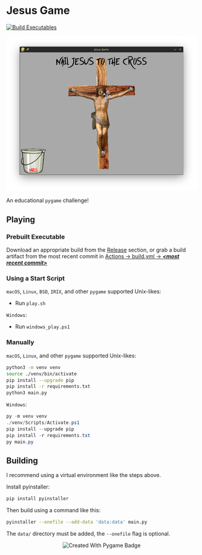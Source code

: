 # Jesus Game

[![Build Executables](https://github.com/elanora96/JesusGame/actions/workflows/build.yml/badge.svg)](https://github.com/elanora96/JesusGame/actions/workflows/build.yml)

<p align="center">
    <img alt="Screenshot of nailing Jesus to the cross" title="Screenshot" src="screenshot.png"/>
</p>

An educational `pygame` challenge!

## Playing

### Prebuilt Executable

Download an appropriate build from the [Release](https://github.com/elanora96/JesusGame/releases/latest) section, or grab a build artifact from the most recent commit in [Actions -> build.yml -> **_\<most recent commit\>_**](https://github.com/elanora96/JesusGame/actions/workflows/build.yml)

### Using a Start Script

`macOS`, `Linux`, `BSD`, `IRIX`, and other `pygame` supported Unix-likes:

- Run `play.sh`

`Windows`:

- Run `windows_play.ps1`

### Manually

`macOS`, `Linux`, and other `pygame` supported Unix-likes:

```sh
python3 -m venv venv
source ./venv/bin/activate
pip install --upgrade pip
pip install -r requirements.txt
python3 main.py
```

`Windows`:

```powershell
py -m venv venv
./venv/Scripts/Activate.ps1
pip install --upgrade pip
pip install -r requirements.txt
py main.py
```

## Building

I recommend using a virtual environment like the steps above.

Install pyinstaller:

```sh
pip install pyinstaller
```

Then build using a command like this:

```sh
pyinstaller --onefile --add-data 'data:data' main.py
```

The `data/` directory must be added, the `--onefile` flag is optional.

<p align="center">
    <img alt="Created With Pygame Badge" title="Created with Pygame" src="https://www.pygame.org/ftp/pygame-badge-SMA.png" style="max-width: 75%"></img>
</p>
